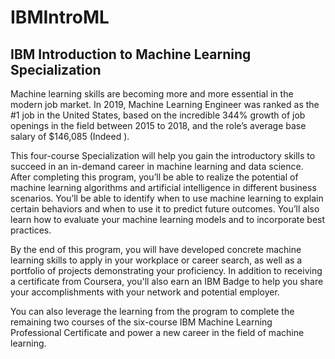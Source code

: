 # IBMIntroML
## IBM Introduction to Machine Learning Specialization

Machine learning skills are becoming more and more essential in the modern job market. In 2019, Machine Learning Engineer was ranked as the #1 job in the United States, based on the incredible 344% growth of job openings in the field between 2015 to 2018, and the role’s average base salary of $146,085 (Indeed
). 

This four-course Specialization will help you gain the introductory skills to succeed in an in-demand career in machine learning and data science. After completing this program, you’ll be able to realize the potential of machine learning algorithms and artificial intelligence in different business scenarios. You’ll be able to identify when to use machine learning to explain certain behaviors and when to use it to predict future outcomes. You’ll also learn how to evaluate your machine learning models and to incorporate best practices. 

By the end of this program, you will have developed concrete machine learning skills to apply in your workplace or career search, as well as a portfolio of projects demonstrating your proficiency. In addition to receiving a certificate from Coursera, you'll also earn an IBM Badge
 to help you share your accomplishments with your network and potential employer.

You can also leverage the learning from the program to complete the remaining two courses of the six-course IBM Machine Learning Professional Certificate
 and power a new career in the field of machine learning. 
